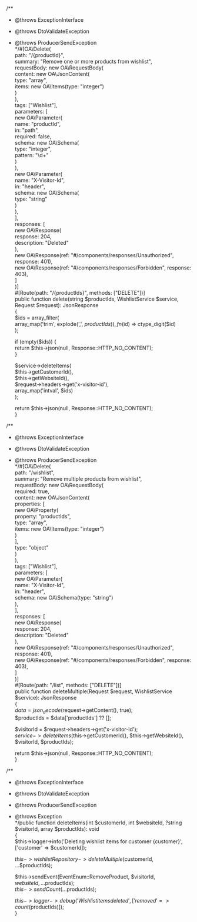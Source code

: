   
/**  
 * @throws ExceptionInterface  
 * @throws DtoValidateException  
 * @throws ProducerSendException  
 */#[OA\Delete(  
    path: "/{productId}",  
    summary: "Remove one or more products from wishlist",  
    requestBody: new OA\RequestBody(  
        content: new OA\JsonContent(  
            type: "array",  
            items: new OA\Items(type: "integer")  
        )  
    ),  
    tags: ["Wishlist"],  
    parameters: [  
        new OA\Parameter(  
            name: "productId",  
            in: "path",  
            required: false,  
            schema: new OA\Schema(  
                type: "integer",  
                pattern: "\d+"  
            )  
        ),  
        new OA\Parameter(  
            name: "X-Visitor-Id",  
            in: "header",  
            schema: new OA\Schema(  
                type: "string"  
            )  
        ),  
    ],  
    responses: [  
        new OA\Response(  
            response: 204,  
            description: "Deleted"  
        ),  
        new OA\Response(ref: "#/components/responses/Unauthorized", response: 401),  
        new OA\Response(ref: "#/components/responses/Forbidden", response: 403),  
    ]  
)]  
#[Route(path: "/{productIds}", methods: ["DELETE"])]  
public function delete(string $productIds, WishlistService $service, Request $request): JsonResponse  
{  
    $ids = array_filter(  
        array_map('trim', explode(',', $productIds)),  
        fn($id) => ctype_digit($id)  
    );  
  
    if (empty($ids)) {  
        return $this->json(null, Response::HTTP_NO_CONTENT);  
    }  
  
    $service->deleteItems(  
        $this->getCustomerId(),  
        $this->getWebsiteId(),  
        $request->headers->get('x-visitor-id'),  
        array_map('intval', $ids)  
    );  
  
    return $this->json(null, Response::HTTP_NO_CONTENT);  
}


  
/**  
 * @throws ExceptionInterface  
 * @throws DtoValidateException  
 * @throws ProducerSendException  
 */#[OA\Delete(  
    path: "/wishlist",  
    summary: "Remove multiple products from wishlist",  
    requestBody: new OA\RequestBody(  
        required: true,  
        content: new OA\JsonContent(  
            properties: [  
                new OA\Property(  
                    property: "productIds",  
                    type: "array",  
                    items: new OA\Items(type: "integer")  
                )  
            ],  
            type: "object"  
        )  
    ),  
    tags: ["Wishlist"],  
    parameters: [  
        new OA\Parameter(  
            name: "X-Visitor-Id",  
            in: "header",  
            schema: new OA\Schema(type: "string")  
        ),  
    ],  
    responses: [  
        new OA\Response(  
            response: 204,  
            description: "Deleted"  
        ),  
        new OA\Response(ref: "#/components/responses/Unauthorized", response: 401),  
        new OA\Response(ref: "#/components/responses/Forbidden", response: 403),  
    ]  
)]  
#[Route(path: "/list", methods: ["DELETE"])]  
public function deleteMultiple(Request $request, WishlistService $service): JsonResponse  
{  
    $data = json_decode($request->getContent(), true);  
    $productIds = $data['productIds'] ?? [];  
  
    $visitorId = $request->headers->get('x-visitor-id');  
    $service->deleteItems($this->getCustomerId(), $this->getWebsiteId(), $visitorId, $productIds);  
  
    return $this->json(null, Response::HTTP_NO_CONTENT);  
}



/**  
 * @throws ExceptionInterface  
 * @throws DtoValidateException  
 * @throws ProducerSendException  
 * @throws Exception  
 */public function deleteItems(int $customerId, int $websiteId, ?string $visitorId, array $productIds): void  
{  
    $this->logger->info('Deleting wishlist items for customer {customer}', ['customer' => $customerId]);  
  
    $this->wishlistRepository->deleteMultiple($customerId, ...$productIds);  
  
    $this->sendEvent(EventEnum::RemoveProduct, $visitorId, $websiteId, ...$productIds);  
    $this->sendCount(...$productIds);  
  
    $this->logger->debug('Wishlist items deleted', ['removed' => count($productIds)]);  
}